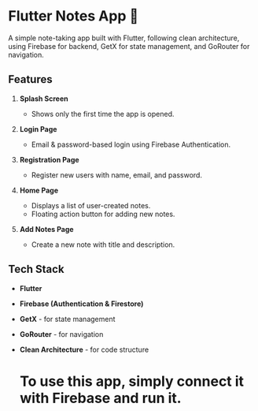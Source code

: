 # Flutter Notes App 📝

A simple note-taking app built with Flutter, following clean architecture, using Firebase for backend, GetX for state management, and GoRouter for navigation.

## Features

1. **Splash Screen**  
   - Shows only the first time the app is opened.

2. **Login Page**  
   - Email & password-based login using Firebase Authentication.

3. **Registration Page**  
   - Register new users with name, email, and password.

4. **Home Page**  
   - Displays a list of user-created notes.
   - Floating action button for adding new notes.

5. **Add Notes Page**  
   - Create a new note with title and description.

## Tech Stack

- **Flutter**
- **Firebase (Authentication & Firestore)**
- **GetX** - for state management
- **GoRouter** - for navigation
- **Clean Architecture** - for code structure

  # To use this app, simply connect it with Firebase and run it.








